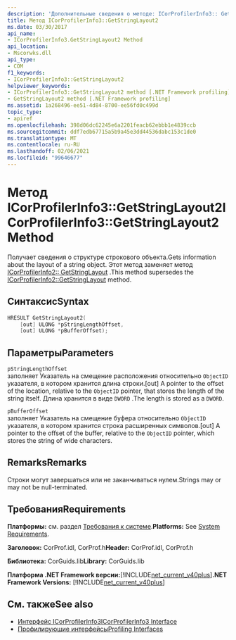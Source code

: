 ```yaml
---
description: 'Дополнительные сведения о методе: ICorProfilerInfo3:: GetStringLayout2'
title: Метод ICorProfilerInfo3::GetStringLayout2
ms.date: 03/30/2017
api_name:
- ICorProfilerInfo3.GetStringLayout2 Method
api_location:
- Mscorwks.dll
api_type:
- COM
f1_keywords:
- ICorProfilerInfo3::GetStringLayout2
helpviewer_keywords:
- ICorProfilerInfo3::GetStringLayout2 method [.NET Framework profiling]
- GetStringLayout2 method [.NET Framework profiling]
ms.assetid: 1a268496-ee51-4d84-8700-ee56fd0c499d
topic_type:
- apiref
ms.openlocfilehash: 398d06dc62245e6a2201feacb62ebbb1e4839ccb
ms.sourcegitcommit: ddf7edb67715a5b9a45e3dd44536dabc153c1de0
ms.translationtype: MT
ms.contentlocale: ru-RU
ms.lasthandoff: 02/06/2021
ms.locfileid: "99646677"
---
```

# <a name="icorprofilerinfo3getstringlayout2-method"></a><span data-ttu-id="f685d-103">Метод ICorProfilerInfo3::GetStringLayout2</span><span class="sxs-lookup"><span data-stu-id="f685d-103">ICorProfilerInfo3::GetStringLayout2 Method</span></span>

<span data-ttu-id="f685d-104">Получает сведения о структуре строкового объекта.</span><span class="sxs-lookup"><span data-stu-id="f685d-104">Gets information about the layout of a string object.</span></span> <span data-ttu-id="f685d-105">Этот метод заменяет метод [ICorProfilerInfo2:: GetStringLayout](icorprofilerinfo2-getstringlayout-method.md) .</span><span class="sxs-lookup"><span data-stu-id="f685d-105">This method supersedes the [ICorProfilerInfo2::GetStringLayout](icorprofilerinfo2-getstringlayout-method.md) method.</span></span>  
  
## <a name="syntax"></a><span data-ttu-id="f685d-106">Синтаксис</span><span class="sxs-lookup"><span data-stu-id="f685d-106">Syntax</span></span>  
  
```cpp  
HRESULT GetStringLayout2(  
    [out] ULONG *pStringLengthOffset,  
    [out] ULONG *pBufferOffset);  
```  
  
## <a name="parameters"></a><span data-ttu-id="f685d-107">Параметры</span><span class="sxs-lookup"><span data-stu-id="f685d-107">Parameters</span></span>  

 `pStringLengthOffset`  
 <span data-ttu-id="f685d-108">заполняет Указатель на смещение расположения относительно `ObjectID` указателя, в котором хранится длина строки.</span><span class="sxs-lookup"><span data-stu-id="f685d-108">[out] A pointer to the offset of the location, relative to the `ObjectID` pointer, that stores the length of the string itself.</span></span> <span data-ttu-id="f685d-109">Длина хранится в виде `DWORD` .</span><span class="sxs-lookup"><span data-stu-id="f685d-109">The length is stored as a `DWORD`.</span></span>  
  
 `pBufferOffset`  
 <span data-ttu-id="f685d-110">заполняет Указатель на смещение буфера относительно `ObjectID` указателя, в котором хранится строка расширенных символов.</span><span class="sxs-lookup"><span data-stu-id="f685d-110">[out] A pointer to the offset of the buffer, relative to the `ObjectID` pointer, which stores the string of wide characters.</span></span>  
  
## <a name="remarks"></a><span data-ttu-id="f685d-111">Remarks</span><span class="sxs-lookup"><span data-stu-id="f685d-111">Remarks</span></span>  

 <span data-ttu-id="f685d-112">Строки могут завершаться или не заканчиваться нулем.</span><span class="sxs-lookup"><span data-stu-id="f685d-112">Strings may or may not be null-terminated.</span></span>  
  
## <a name="requirements"></a><span data-ttu-id="f685d-113">Требования</span><span class="sxs-lookup"><span data-stu-id="f685d-113">Requirements</span></span>  

 <span data-ttu-id="f685d-114">**Платформы:** см. раздел [Требования к системе](../../get-started/system-requirements.md).</span><span class="sxs-lookup"><span data-stu-id="f685d-114">**Platforms:** See [System Requirements](../../get-started/system-requirements.md).</span></span>  
  
 <span data-ttu-id="f685d-115">**Заголовок:** CorProf.idl, CorProf.h</span><span class="sxs-lookup"><span data-stu-id="f685d-115">**Header:** CorProf.idl, CorProf.h</span></span>  
  
 <span data-ttu-id="f685d-116">**Библиотека:** CorGuids.lib</span><span class="sxs-lookup"><span data-stu-id="f685d-116">**Library:** CorGuids.lib</span></span>  
  
 <span data-ttu-id="f685d-117">**Платформа .NET Framework версии:**[!INCLUDE[net_current_v40plus](../../../../includes/net-current-v40plus-md.md)]</span><span class="sxs-lookup"><span data-stu-id="f685d-117">**.NET Framework Versions:** [!INCLUDE[net_current_v40plus](../../../../includes/net-current-v40plus-md.md)]</span></span>  
  
## <a name="see-also"></a><span data-ttu-id="f685d-118">См. также</span><span class="sxs-lookup"><span data-stu-id="f685d-118">See also</span></span>

- [<span data-ttu-id="f685d-119">Интерфейс ICorProfilerInfo3</span><span class="sxs-lookup"><span data-stu-id="f685d-119">ICorProfilerInfo3 Interface</span></span>](icorprofilerinfo3-interface.md)
- [<span data-ttu-id="f685d-120">Профилирующие интерфейсы</span><span class="sxs-lookup"><span data-stu-id="f685d-120">Profiling Interfaces</span></span>](profiling-interfaces.md)
